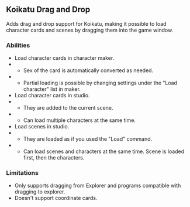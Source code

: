 ## Koikatu Drag and Drop
Adds drag and drop support for Koikatu, making it possible to load character cards and scenes by dragging them into the game window.

### Abilities
- Load character cards in character maker.
- - Sex of the card is automatically converted as needed.
- - Partial loading is possible by changing settings under the "Load character" list in maker.
- Load character cards in studio.
- - They are added to the current scene.
- - Can load multiple characters at the same time.
- Load scenes in studio.
- - They are loaded as if you used the "Load" command.
- - Can load scenes and characters at the same time. Scene is loaded first, then the characters.

### Limitations
- Only supports dragging from Explorer and programs compatible with dragging to explorer.
- Doesn't support coordinate cards.
